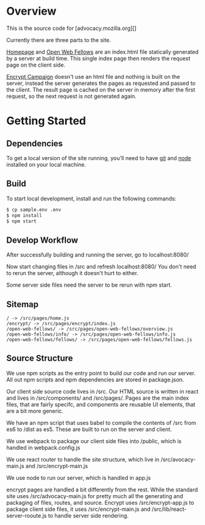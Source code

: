 # Overview

This is the source code for [advocacy.mozilla.org][]

Currently there are three parts to the site.

[Homepage](advocacy.mozilla.org) and [Open Web Fellows](https://advocacy.mozilla.org/open-web-fellows/) are an index.html file statically generated by a server at build time. This single index page then renders the request page on the client side.

[Encrypt Campaign](https://advocacy.mozilla.org/encrypt/) doesn't use an html file and nothing is built on the server, instead the server generates the pages as requested and passed to the client. The result page is cached on the server in memory after the first request, so the next request is not generated again.

# Getting Started

## Dependencies

To get a local version of the site running, you'll need to have [git](http://git-scm.com/) and [node](http://nodejs.org/) installed on your local machine.

## Build

To start local development, install and run the following commands:

``` bash
$ cp sample.env .env
$ npm install
$ npm start
```

## Develop Workflow

After successfully building and running the server, go to localhost:8080/

Now start changing files in /src and refresh localhost:8080/ You don't need to rerun the server, although it doesn't hurt to either.

Some server side files need the server to be rerun with npm start.

## Sitemap

```
/ -> /src/pages/home.js
/encrypt/ -> /src/pages/encrypt/index.js
/open-web-fellows/ -> /src/pages/open-web-fellows/overview.js
/open-web-fellows/info/ -> /src/pages/open-web-fellows/info.js
/open-web-fellows/fellows/ -> /src/pages/open-web-fellows/fellows.js
```

## Source Structure

We use npm scripts as the entry point to build our code and run our server. All out npm scripts and npm dependencies are stored in package.json.

Our client side source code lives in /src. Our HTML source is written in react and lives in /src/components/ and /src/pages/. Pages are the main index files, that are fairly specifc, and components are reusable UI elements, that are a bit more generic.

We have an npm script that uses babel to compile the contents of /src from es6 to /dist as es5. These are built to run on the server and client.

We use webpack to package our client side files into /public, which is handled in webpack.config.js

We use react router to handle the site structure, which live in /src/avocacy-main.js and /src/encrypt-main.js

We use node to run our server, which is handled in app.js

encrypt pages are handled a bit differently from the rest. While the standard site uses /src/advocacy-main.js for pretty much all the generating and packaging of files, routes, and source. Encrypt uses /src/encrypt-app.js to package client side files, it uses /src/encrypt-main.js and /src/lib/react-server-rooute.js to handle server side rendering.
